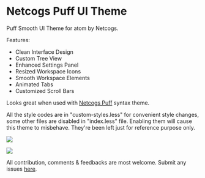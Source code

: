 # Netcogs Puff UI Theme

Puff Smooth UI Theme for atom by Netcogs.

Features:
- Clean Interface Design
- Custom Tree View
- Enhanced Settings Panel
- Resized Workspace Icons
- Smooth Workspace Elements
- Animated Tabs
- Customized Scroll Bars


Looks great when used with [Netcogs Puff](https://github.com/netcogs/netcogs-puff-syntax) syntax theme.

All the style codes are in "custom-styles.less" for convenient style changes, some other files are disabled in "index.less" file.
Enabling them will cause this theme to misbehave. They're been left just for reference purpose only.

![](https://cloud.githubusercontent.com/assets/16263391/12003150/0d8a4ed4-ab3a-11e5-9a66-68492af2056a.png)

![](https://cloud.githubusercontent.com/assets/16263391/12003153/3644923a-ab3a-11e5-8d20-d4dd37d2aafe.png)

All contribution, comments & feedbacks are most welcome.
Submit any issues [ here](https://github.com/netcogs/netcogs-puff-ui/issues/new).
